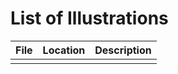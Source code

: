 # List of Illustrations

| File | Location | Description |
| ---- | -------- | ----------- |
|      |          |             |
